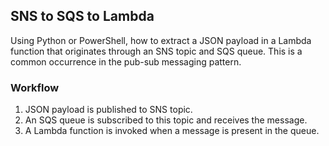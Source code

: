 ## SNS to SQS to Lambda

Using Python or PowerShell, how to extract a JSON payload in a Lambda function that originates through an SNS topic and SQS queue. This is a common occurrence in the pub-sub messaging pattern.

### Workflow
1. JSON payload is published to SNS topic.
2. An SQS queue is subscribed to this topic and receives the message.
3. A Lambda function is invoked when a message is present in the queue.


